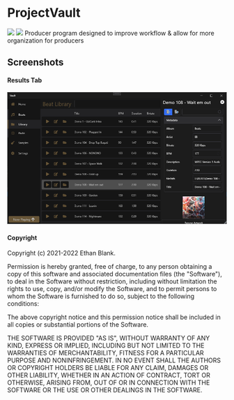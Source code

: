 # ProjectVault
<img src="https://img.shields.io/badge/platform-windows-success.svg"> <img src="https://img.shields.io/badge/version-0.1.5-blue">
Producer program designed to improve workflow &amp; allow for more organization for producers

## Screenshots
#### Results Tab
![](https://github.com/EBTheKidd/ProjectVault/blob/main/demos/1.png?raw=true)

#### Copyright
Copyright (c) 2021-2022 Ethan Blank.

Permission is hereby granted, free of charge, to any person
obtaining a copy of this software and associated documentation
files (the "Software"), to deal in the Software without
restriction, including without limitation the rights to use,
copy, and/or modify the Software, and to permit persons to whom the
Software is furnished to do so, subject to the following
conditions:

The above copyright notice and this permission notice shall be
included in all copies or substantial portions of the Software.

THE SOFTWARE IS PROVIDED "AS IS", WITHOUT WARRANTY OF ANY KIND,
EXPRESS OR IMPLIED, INCLUDING BUT NOT LIMITED TO THE WARRANTIES
OF MERCHANTABILITY, FITNESS FOR A PARTICULAR PURPOSE AND
NONINFRINGEMENT. IN NO EVENT SHALL THE AUTHORS OR COPYRIGHT
HOLDERS BE LIABLE FOR ANY CLAIM, DAMAGES OR OTHER LIABILITY,
WHETHER IN AN ACTION OF CONTRACT, TORT OR OTHERWISE, ARISING
FROM, OUT OF OR IN CONNECTION WITH THE SOFTWARE OR THE USE OR
OTHER DEALINGS IN THE SOFTWARE.
